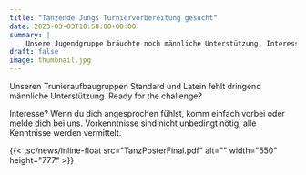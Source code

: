 ```yaml
---
title: "Tanzende Jungs Turniervorbereitung gesucht"
date: 2023-03-03T10:58:00+00:00
summary: |
    Unsere Jugendgruppe bräuchte noch männliche Unterstützung. Interessenten sind herzlich willkommen.
draft: false
image: thumbnail.jpg
---
```


Unseren Trunieraufbaugruppen Standard und Latein fehlt dringend männliche Unterstützung. Ready for the challenge?

Interesse? Wenn du dich angesprochen fühlst, komm einfach vorbei oder melde dich bei uns. Vorkenntnisse sind nicht unbedingt nötig, alle Kenntnisse werden vermittelt.

{{< tsc/news/inline-float src="TanzPosterFinal.pdf" alt="" width="550" height="777" >}}


